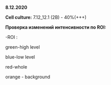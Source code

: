 

**8.12.2020**

**Cell culture:**
7.12_12.1 (2B) - 40%(+++)

**Проверка изменений интенсивности по ROI:**

-ROI :

green-high level

blue-low level

red-whole

orange - background

